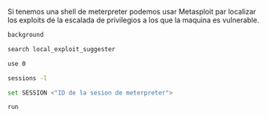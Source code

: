 Si tenemos una shell de meterpreter podemos usar Metasploit par localizar los exploits de la escalada de privilegios a los que la maquina es vulnerable.

```bash
background
```

```bash
search local_exploit_suggester
```

```bash
use 0
```

```bash
sessions -l
```

```bash
set SESSION <"ID de la sesion de meterpreter">
```

```bash
run
```